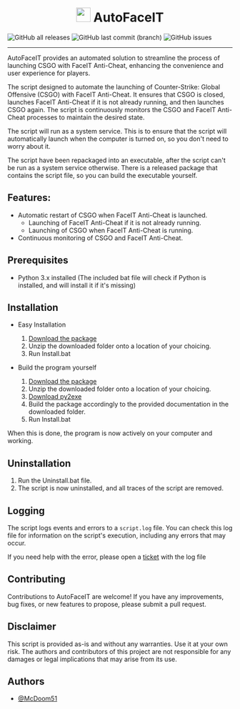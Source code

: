 <div>
   <h1 align="center">
     <img height="32" width="32" src="https://cdn.simpleicons.org/faceit/FF5500"/>
     AutoFaceIT
  </h1>
</div>

![GitHub all releases](https://img.shields.io/github/downloads/McDoom51/AutoFaceIT/total?style=for-the-badge)
![GitHub last commit (branch)](https://img.shields.io/github/last-commit/mcdoom51/autofaceit/main?style=for-the-badge)
![GitHub issues](https://img.shields.io/github/issues/mcdoom51/autofaceit?style=for-the-badge)

---

AutoFaceIT provides an automated solution to streamline the process of launching CSGO with FaceIT Anti-Cheat, enhancing the convenience and user experience for players.

The script designed to automate the launching of Counter-Strike: Global Offensive (CSGO) with FaceIT Anti-Cheat. It ensures that CSGO is closed, launches FaceIT Anti-Cheat if it is not already running, and then launches CSGO again. The script is continuously monitors the CSGO and FaceIT Anti-Cheat processes to maintain the desired state.

The script will run as a system service. This is to ensure that the script will automatically launch when the computer is turned on, so you don't need to worry about it.

The script have been repackaged into an executable, after the script can't be run as a system service otherwise.
There is a released package that contains the script file, so you can build the executable yourself.

## Features:
- Automatic restart of CSGO when FaceIT Anti-Cheat is launched.
   - Launching of FaceIT Anti-Cheat if it is not already running.
   - Launching of CSGO when FaceIT Anti-Cheat is running.
- Continuous monitoring of CSGO and FaceIT Anti-Cheat.

## Prerequisites

- Python 3.x installed (The included bat file will check if Python is installed, and will install it if it's missing)

## Installation

- Easy Installation
   1. [Download the package]()
   2. Unzip the downloaded folder onto a location of your choicing.
   3. Run Install.bat
 
 - Build the program yourself
   1. [Download the package]()
   2. Unzip the downloaded folder onto a location of your choicing.
   3. [Download py2exe]()
   4. Build the package accordingly to the provided documentation in the downloaded folder.
   5. Run Install.bat

When this is done, the program is now actively on your computer and working.

## Uninstallation

1. Run the Uninstall.bat file.
2. The script is now uninstalled, and all traces of the script are removed.

## Logging

The script logs events and errors to a `script.log` file. You can check this log file for information on the script's execution, including any errors that may occur.

If you need help with the error, please open a [ticket](https://github.com/McDoom51/AutoFaceIT/issues/new) with the log file

## Contributing

Contributions to AutoFaceIT are welcome! If you have any improvements, bug fixes, or new features to propose, please submit a pull request.

## Disclaimer

This script is provided as-is and without any warranties. Use it at your own risk. The authors and contributors of this project are not responsible for any damages or legal implications that may arise from its use.

## Authors

- [@McDoom51](https://www.github.com/McDoom51)
